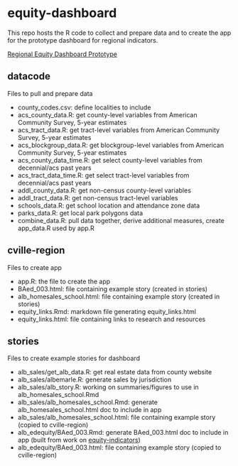 # equity-dashboard
This repo hosts the R code to collect and prepare data and to create the app for the prototype dashboard for regional indicators.

[Regional Equity Dashboard Prototype](https://commpaslab.shinyapps.io/cville-region/)

## datacode

Files to pull and prepare data

* county_codes.csv:	define localities to include
* acs_county_data.R:	get county-level variables from American Community Survey, 5-year estimates
* acs_tract_data.R:	get tract-level variables from American Community Survey, 5-year estimates
* acs_blockgroup_data.R:	get blockgroup-level variables from American Community Survey, 5-year estimates
* acs_county_data_time.R:	get select county-level variables from decennial/acs past years
* acs_tract_data_time.R:	get select tract-level variables from decennial/acs past years
* addl_county_data.R:	get non-census county-level variables
* addl_tract_data.R:	get non-census tract-level variables
* schools_data.R:	get school location and attendance zone data
* parks_data.R:	get local park polygons data
* combine_data.R:	pull data together, derive additional measures, create app_data.R used by app.R

## cville-region

Files to create app

* app.R: the file to create the app
* BAed_003.html: file containing example story (created in stories)
* alb_homesales_school.html: file containing example story (created in stories)
* equity_links.Rmd: markdown file generating equity_links.html
* equity_links.html: file containing links to research and resources

## stories

Files to create example stories for dashboard

* alb_sales/get_alb_data.R:	get real estate data from county website
* alb_sales/albemarle.R: generate sales by jurisdiction
* alb_sales/alb_story.R: working on summaries/figures to use in alb_homesales_school.Rmd
* alb_sales/alb_homesales_school.Rmd:	generate alb_homesales_school.html doc to include in app
* alb_sales/alb_homesales_school.html: file containing example story (copied to cville-region)
* alb_edequity/BAed_003.Rmd: generate BAed_003.html doc to include in app (built from work on [equity-indicators](https://github.com/commpaslab/equity-indicators))
* alb_edequity/BAed_003.html: file containing example story (copied to cville-region)

